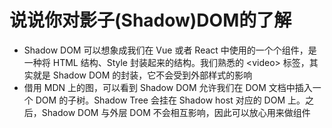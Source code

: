 # 说说你对影子(Shadow)DOM的了解

- Shadow DOM 可以想象成我们在 Vue 或者 React 中使用的一个个组件，是一种将 HTML 结构、Style 封装起来的结构。我们熟悉的 \<video> 标签，其实就是 Shadow DOM 的封装，它不会受到外部样式的影响
- 借用 MDN 上的图，可以看到 Shadow DOM 允许我们在 DOM 文档中插入一个 DOM 的子树。Shadow Tree 会挂在 Shadow host 对应的 DOM 上。之后，Shadow DOM 与外层 DOM 不会相互影响，因此可以放心用来做组件
